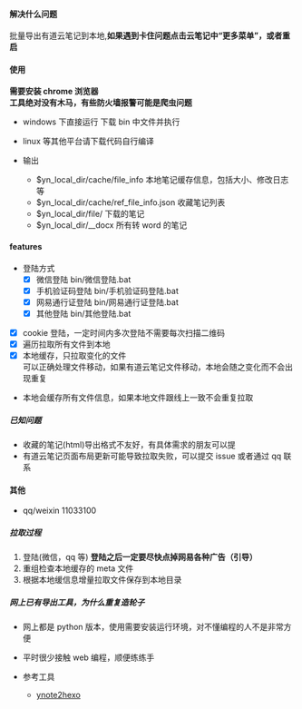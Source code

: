 #### 解决什么问题

批量导出有道云笔记到本地,**如果遇到卡住问题点击云笔记中“更多菜单”，或者重启**

#### 使用

**需要安装 chrome 浏览器**  
**工具绝对没有木马，有些防火墙报警可能是爬虫问题**

- windows 下直接运行
  下载 bin 中文件并执行
- linux 等其他平台请下载代码自行编译

- 输出
  - $yn_local_dir/cache/file_info 本地笔记缓存信息，包括大小、修改日志等
  - $yn_local_dir/cache/ref_file_info.json 收藏笔记列表
  - $yn_local_dir/file/ 下载的笔记
  - $yn_local_dir/\_\_docx 所有转 word 的笔记

#### features

- 登陆方式
  - [x] 微信登陆 bin/微信登陆.bat
  - [x] 手机验证码登陆 bin/手机验证码登陆.bat
  - [x] 网易通行证登陆 bin/网易通行证登陆.bat
  - [x] 其他登陆 bin/其他登陆.bat
- [x] cookie 登陆，一定时间内多次登陆不需要每次扫描二维码
- [x] 遍历拉取所有文件到本地
- [x] 本地缓存，只拉取变化的文件  
       可以正确处理文件移动，如果有道云笔记文件移动，本地会随之变化而不会出现重复

- 本地会缓存所有文件信息，如果本地文件跟线上一致不会重复拉取

##### 已知问题

- 收藏的笔记(html)导出格式不友好，有具体需求的朋友可以提
- 有道云笔记页面布局更新可能导致拉取失败，可以提交 issue 或者通过 qq 联系

#### 其他

- qq/weixin 11033100

##### 拉取过程

1. 登陆(微信，qq 等) **登陆之后一定要尽快点掉网易各种广告（引导）**
2. 重组检查本地缓存的 meta 文件
3. 根据本地缓信息增量拉取文件保存到本地目录

##### 网上已有导出工具，为什么重复造轮子

- 网上都是 python 版本，使用需要安装运行环境，对不懂编程的人不是非常方便
- 平时很少接触 web 编程，顺便练练手

- 参考工具
  - [ynote2hexo](https://github.com/liuyi12138/ynote2hexo)
